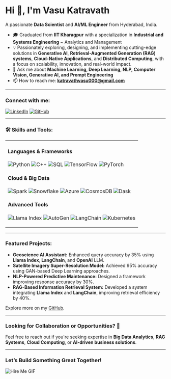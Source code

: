# Hi 👋, I'm Vasu Katravath
A passionate **Data Scientist** and **AI/ML Engineer** from Hyderabad, India.

- 🎓 Graduated from **IIT Kharagpur** with a specialization in **Industrial and Systems Engineering** ~ Analytics and Management
- 💡 Passionately exploring, designing, and implementing cutting-edge solutions in **Generative AI**, **Retrieval-Augmented Generation (RAG) systems**, **Cloud-Native Applications**, and **Distributed Computing**, with a focus on scalability, innovation, and real-world impact.  
- 💬 Ask me about **Machine Learning, Deep Learning, NLP, Computer Vision, Generative AI, and Prompt Engineering**  
- 📫 How to reach me: **katravathvasu000@gmail.com**  

---

### Connect with me:
[![LinkedIn](https://img.shields.io/badge/LinkedIn-%230077B5.svg?style=for-the-badge&logo=linkedin&logoColor=white)](https://linkedin.com/in/vasu-katravath)
[![GitHub](https://img.shields.io/badge/GitHub-%2312100E.svg?style=for-the-badge&logo=github&logoColor=white)](https://github.com/Vasu2803k)

---

### 🛠️ Skills and Tools:

<table>
  <tr>
    <td>
      <h4>Languages & Frameworks</h4>
      <p>
        <img src="https://img.shields.io/badge/Python-3670A0?style=for-the-badge&logo=python&logoColor=ffdd54" alt="Python" />
        <img src="https://img.shields.io/badge/C++-00599C?style=for-the-badge&logo=cplusplus&logoColor=white" alt="C++" />
        <img src="https://img.shields.io/badge/SQL-005C84?style=for-the-badge&logo=amazon-dynamodb&logoColor=white" alt="SQL" />
        <img src="https://img.shields.io/badge/TensorFlow-FF6F00?style=for-the-badge&logo=tensorflow&logoColor=white" alt="TensorFlow" />
        <img src="https://img.shields.io/badge/PyTorch-EE4C2C?style=for-the-badge&logo=pytorch&logoColor=white" alt="PyTorch" />
      </p>
      <h4>Cloud & Big Data</h4>
      <p>
        <img src="https://img.shields.io/badge/Apache%20Spark-E25A1C?style=for-the-badge&logo=apachespark&logoColor=white" alt="Spark" />
        <img src="https://img.shields.io/badge/Snowflake-29B5E8?style=for-the-badge&logo=snowflake&logoColor=white" alt="Snowflake" />
        <img src="https://img.shields.io/badge/Azure-0078D4?style=for-the-badge&logo=microsoftazure&logoColor=white" alt="Azure" />
        <img src="https://img.shields.io/badge/CosmosDB-0078D4?style=for-the-badge&logo=azurecosmosdb&logoColor=white" alt="CosmosDB" />
        <img src="https://img.shields.io/badge/Dask-FF4500?style=for-the-badge&logo=dask&logoColor=white" alt="Dask" />
      </p>
      <h4>Advanced Tools</h4>
      <p>
        <img src="https://img.shields.io/badge/Llama%20Index-2A2A2A?style=for-the-badge&logo=llama&logoColor=white" alt="Llama Index" />
        <img src="https://img.shields.io/badge/AutoGen-00C4B3?style=for-the-badge&logoColor=white" alt="AutoGen" />
        <img src="https://img.shields.io/badge/LangChain-FFC107?style=for-the-badge&logo=langchain&logoColor=black" alt="LangChain" />
        <img src="https://img.shields.io/badge/Kubernetes-326CE5?style=for-the-badge&logo=kubernetes&logoColor=white" alt="Kubernetes" />
      </p>
    </td>
  </tr>
</table>

---

### Featured Projects:
- **Geoscience AI Assistant:** Enhanced query accuracy by 35% using **Llama Index**, **LangChain**, and **OpenAI** LLM.  
- **Satellite Imagery Super-Resolution Model:** Achieved 95% accuracy using GAN-based Deep Learning approaches.  
- **NLP-Powered Predictive Maintenance:** Designed a framework improving response accuracy by 30%.  
- **RAG-Based Information Retrieval System:** Developed a system integrating **Llama Index** and **LangChain**, improving retrieval efficiency by 40%.  

Explore more on my [GitHub](https://github.com/Vasu2803k).

---

### Looking for Collaboration or Opportunities? 🚀
Feel free to reach out if you're seeking expertise in **Big Data Analytics**, **RAG Systems**, **Cloud Computing**, or **AI-driven business solutions**.

---

### **Let’s Build Something Great Together!**
![Hire Me GIF](https://media.giphy.com/media/xT9IgzoKnwFNmISR8I/giphy.gif)
